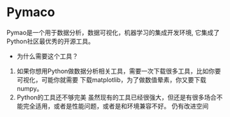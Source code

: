 Pymaco
======

Pymao是一个用于数据分析，数据可视化，机器学习的集成开发环境, 它集成了Python社区最优秀的开源工具。

- 为什么需要这个工具？
1. 如果你想用Python做数据分析相关工具，需要一次下载很多工具，比如你要可视化，可能你就需要
   下载matplotlib，为了做数值晕素，你又要下载numpy。
2. Python的工具还不够完美 
   虽然现有的工具已经很强大，但还是有很多场合不能完全适用，或者是性能问题，或者是和环境兼容不好。
   仍有改进空间

